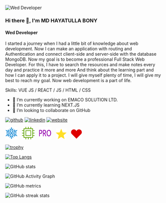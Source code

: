 ![Wed Developer](https://arturssmirnovs.github.io/github-profile-readme-generator/images/banner.png)
### Hi there 👋, I'm MD HAYATULLA BONY
#### Wed Developer


I started a journey when I had a little bit of knowledge about web development. Now I can make an application with routing and Authentication and connect client-side and server-side with the database MongoDB. Now my goal is to become a professional Full Stack Web Developer. For this, I have to search the resources and make notes every day and practice it more and more And think about the learning part and how I can apply it to a project. I will give myself plenty of time, I will give my best to reach my goal. Now web development is a part of life. 

Skills: VUE JS / REACT / JS / HTML / CSS

- 🔭 I’m currently working on EMACO SOLUTION LTD. 
- 🌱 I’m currently learning NEXT.JS 
- 👯 I’m looking to collaborate on GitHub 


[<img src='https://cdn.jsdelivr.net/npm/simple-icons@3.0.1/icons/github.svg' alt='github' height='40'>](https://github.com/bony075)  [<img src='https://cdn.jsdelivr.net/npm/simple-icons@3.0.1/icons/linkedin.svg' alt='linkedin' height='40'>](https://www.linkedin.com/in/md-hayatulla-bony/)  [<img src='https://cdn.jsdelivr.net/npm/simple-icons@3.0.1/icons/icloud.svg' alt='website' height='40'>](https://md-hayatulla-bony.netlify.app/)  

<a href='https://archiveprogram.github.com/'><img src='https://raw.githubusercontent.com/acervenky/animated-github-badges/master/assets/acbadge.gif' width='40' height='40'></a> <a href='https://docs.github.com/en/developers'><img src='https://raw.githubusercontent.com/acervenky/animated-github-badges/master/assets/devbadge.gif' width='40' height='40'></a> <a href='https://github.com/pricing'><img src='https://raw.githubusercontent.com/acervenky/animated-github-badges/master/assets/pro.gif' width='40' height='40'></a> <a href='https://stars.github.com/'><img src='https://raw.githubusercontent.com/acervenky/animated-github-badges/master/assets/starbadge.gif' width='35' height='35'></a> <a href='https://docs.github.com/en/github/supporting-the-open-source-community-with-github-sponsors'><img src='https://raw.githubusercontent.com/acervenky/animated-github-badges/master/assets/sponsorbadge.gif' width='35' height='35'></a> 

[![trophy](https://github-profile-trophy.vercel.app/?username=bony075)](https://github.com/ryo-ma/github-profile-trophy)

[![Top Langs](https://github-readme-stats.vercel.app/api/top-langs/?username=bony075)](https://github.com/anuraghazra/github-readme-stats)

![GitHub stats](https://github-readme-stats.vercel.app/api?username=bony075&show_icons=true&count_private=true)  

![GitHub Activity Graph](https://activity-graph.herokuapp.com/graph?username=bony075)  

![GitHub metrics](https://metrics.lecoq.io/bony075)  

![GitHub streak stats](https://streak-stats.demolab.com/?user=bony075)  

